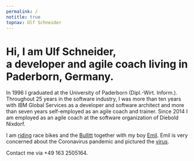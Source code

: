 ```yaml
---
permalink: /
notitle: true
topnav: Ulf Schneider
---
```


<h1 class="breakout normal mrb-1">Hi, I am <span class="inline-block"><strong>Ulf Schneider</strong>,</span><br> a developer and agile coach living in Paderborn, Germany.</h1>

In 1996 I graduated at the University of Paderborn (Dipl.-Wirt. Inform.). Throughout 25 years in the software industry, I was more than ten years with IBM Global Services as a developer and software architect and more than seven years self-employed as an agile coach and trainer. Since 2014 I am employed as an agile coach at the software organization of Diebold Nixdorf.

I am [riding](/bike/cross-the-alps/) race bikes and the [Bullitt](/emil/2016-10-02/) together with my boy [Emil](/emil/emil-is-ready-for-the-beach/). Emil is very concerned about the Coronavirus pandemic and pictured the [virus](/emil/emil-pictured-the-coronavirus/). 

Contact me via +49 163 2505164.

